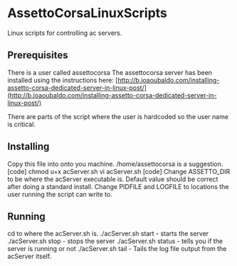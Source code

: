 # AssettoCorsaLinuxScripts
Linux scripts for controlling ac servers.

## Prerequisites
There is a user called assettocorsa
The assettocorsa server has been installed using the instructions here: [http://b.joaoubaldo.com/installing-assetto-corsa-dedicated-server-in-linux-post/](http://b.joaoubaldo.com/installing-assetto-corsa-dedicated-server-in-linux-post/) 

There are parts of the script where the user is hardcoded so the user name is critical.

## Installing
Copy this file into onto you machine. /home/assettocorsa is a suggestion.
[code]
chmod u+x acServer.sh
vi acServer.sh
[code]
Change ASSETTO_DIR to be where the acServer executable is. Default value should be correct after doing a standard install.
Change PIDFILE and LOGFILE to locations the user running the script can write to.

## Running
cd to where the acServer.sh is.
./acServer.sh start - starts the server
./acServer.sh stop - stops the server
./acServer.sh status - tells you if the server is running or not
./acServer.sh tail - Tails the log file output from the acServer itself.

